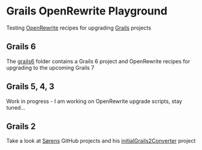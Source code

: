 # Grails OpenRewrite Playground

Testing [OpenRewrite](https://docs.openrewrite.org/) recipes for upgrading [Grails](https://grails.org/) projects

## Grails 6

The [grails6](./grails6) folder contains a Grails 6 project and OpenRewrite recipes for upgrading to the upcoming Grails 7

## Grails 5, 4, 3

Work in progress - I am working on OpenRewrite upgrade scripts, stay tuned...

## Grails 2

Take a look at [Sørens](https://github.com/sbglasius) GitHub projects and his
[initialGrails2Converter](https://github.com/sbglasius/initialGrails2Converter) project